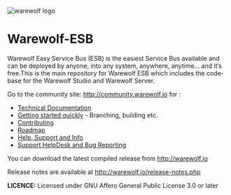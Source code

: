 ![warewolf logo](http://www.warewolf.io/images/warewolf-logo.png)

Warewolf-ESB
============

Warewolf Easy Service Bus (ESB) is the easiest Service Bus available and can be deployed by anyone, into any system, anywhere, anytime… and it’s free.This is the main repository for Warewolf ESB which includes the code-base for the Warewolf Studio and Warewolf Server.  

Go to the community site: http://community.warewolf.io for :
* [Technical Documentation](http://community.warewolf.io/list/35540-knowledge-base/?category=13827)
* [Getting started quickly](http://community.warewolf.io/topic/517526-getting-started-how-do-i-build-warewolf-from-source/) - Branching, building etc.
* [Contributing](http://community.warewolf.io/list/35540-knowledge-base/?category=13910)
* [Roadmap](http://community.warewolf.io/topic/517581-roadmap/)
* [Help, Support and Info](http://community.warewolf.io)
* [Support HelpDesk and Bug Reporting](http://community.warewolf.io)

You can download the latest compiled release from http://warewolf.io

Release notes are available at http://warewolf.io/release-notes.php

**LICENCE:** Licensed under GNU Affero General Public License 3.0 or later
